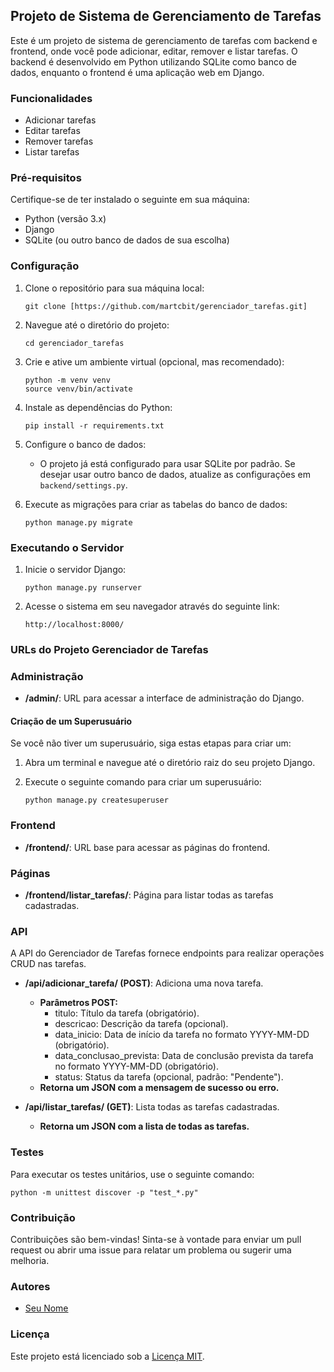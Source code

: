 ## Projeto de Sistema de Gerenciamento de Tarefas

Este é um projeto de sistema de gerenciamento de tarefas com backend e frontend, onde você pode adicionar, editar, remover e listar tarefas. O backend é desenvolvido em Python utilizando SQLite como banco de dados, enquanto o frontend é uma aplicação web em Django.

### Funcionalidades

- Adicionar tarefas
- Editar tarefas
- Remover tarefas
- Listar tarefas

### Pré-requisitos

Certifique-se de ter instalado o seguinte em sua máquina:

- Python (versão 3.x)
- Django
- SQLite (ou outro banco de dados de sua escolha)

### Configuração

1. Clone o repositório para sua máquina local:
   ```
   git clone [https://github.com/martcbit/gerenciador_tarefas.git]
   ```
2. Navegue até o diretório do projeto:
   ```
   cd gerenciador_tarefas
   ```

3. Crie e ative um ambiente virtual (opcional, mas recomendado):
   ```
   python -m venv venv
   source venv/bin/activate
   ```

4. Instale as dependências do Python:
   ```
   pip install -r requirements.txt
   ```

5. Configure o banco de dados:
   - O projeto já está configurado para usar SQLite por padrão. Se desejar usar outro banco de dados, atualize as configurações em `backend/settings.py`.

6. Execute as migrações para criar as tabelas do banco de dados:
   ```
   python manage.py migrate
   ```

### Executando o Servidor

1. Inicie o servidor Django:
   ```
   python manage.py runserver
   ```

2. Acesse o sistema em seu navegador através do seguinte link:
   ```
   http://localhost:8000/
   ```
### URLs do Projeto Gerenciador de Tarefas

### Administração
* **/admin/**: URL para acessar a interface de administração do Django.
#### Criação de um Superusuário

Se você não tiver um superusuário, siga estas etapas para criar um:

1. Abra um terminal e navegue até o diretório raiz do seu projeto Django.

2. Execute o seguinte comando para criar um superusuário:

    ```
    python manage.py createsuperuser
    ```

### Frontend
* **/frontend/**: URL base para acessar as páginas do frontend.

### Páginas
* **/frontend/listar_tarefas/**: Página para listar todas as tarefas cadastradas.

### API

A API do Gerenciador de Tarefas fornece endpoints para realizar operações CRUD nas tarefas.

* **/api/adicionar_tarefa/ (POST)**: Adiciona uma nova tarefa.
    * **Parâmetros POST:**
        * titulo: Título da tarefa (obrigatório).
        * descricao: Descrição da tarefa (opcional).
        * data_inicio: Data de início da tarefa no formato YYYY-MM-DD (obrigatório).
        * data_conclusao_prevista: Data de conclusão prevista da tarefa no formato YYYY-MM-DD (obrigatório).
        * status: Status da tarefa (opcional, padrão: "Pendente").
    * **Retorna um JSON com a mensagem de sucesso ou erro.**

* **/api/listar_tarefas/ (GET)**: Lista todas as tarefas cadastradas.
    * **Retorna um JSON com a lista de todas as tarefas.**


### Testes

Para executar os testes unitários, use o seguinte comando:
   ```
   python -m unittest discover -p "test_*.py"
   ```

### Contribuição

Contribuições são bem-vindas! Sinta-se à vontade para enviar um pull request ou abrir uma issue para relatar um problema ou sugerir uma melhoria.

### Autores

- [Seu Nome](https://github.com/seu_usuario)

### Licença

Este projeto está licenciado sob a [Licença MIT](LICENSE).
